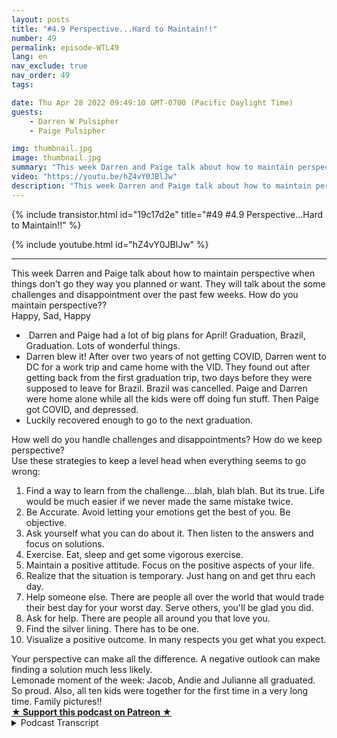 ```yaml
---
layout: posts
title: "#4.9 Perspective...Hard to Maintain!!"
number: 49
permalink: episode-WTL49
lang: en
nav_exclude: true
nav_order: 49
tags:

date: Thu Apr 28 2022 09:49:10 GMT-0700 (Pacific Daylight Time)
guests:
    - Darren W Pulsipher
    - Paige Pulsipher

img: thumbnail.jpg
image: thumbnail.jpg
summary: "This week Darren and Paige talk about how to maintain perspective when things don't go they way you planned or want. They will talk about the some challenges and disappointment over the past few weeks. How do you maintain perspective??"
video: "https://youtu.be/hZ4vY0JBlJw"
description: "This week Darren and Paige talk about how to maintain perspective when things don't go they way you planned or want. They will talk about the some challenges and disappointment over the past few weeks. How do you maintain perspective??"
---
```


<div>
{% include transistor.html id="19c17d2e" title="#49 #4.9 Perspective...Hard to Maintain!!" %}

{% include youtube.html id="hZ4vY0JBlJw" %}
</div>

---

<html><head></head><body><div>This week Darren and Paige talk about how to maintain perspective when things don't go they way you planned or want. They will talk about the some challenges and disappointment over the past few weeks. How do you maintain perspective??</div><div>Happy, Sad, Happy</div><ul><li>&nbsp;Darren and Paige had a lot of big plans for April! Graduation, Brazil, Graduation. Lots of wonderful things.</li><li>Darren blew it! After over two years of not getting COVID, Darren went to DC for a work trip and came home with the VID. They found out after getting back from the first graduation trip, two days before they were supposed to leave for Brazil. Brazil was cancelled. Paige and Darren were home alone while all the kids were off doing fun stuff. Then Paige got COVID, and depressed.</li><li>Luckily recovered enough to go to the next graduation.&nbsp;</li></ul><div>How well do you handle challenges and disappointments? How do we keep perspective?</div><div>Use these strategies to keep a level head when everything seems to go wrong:</div><ol><li>Find a way to learn from the challenge....blah, blah blah. But its true. Life would be much easier if we never made the same mistake twice.</li><li>Be Accurate. Avoid letting your emotions get the best of you. Be objective.</li><li>Ask yourself what you can do about it. Then listen to the answers and focus on solutions.</li><li>Exercise. Eat, sleep and get some vigorous exercise.</li><li>Maintain a positive attitude. Focus on the positive aspects of your life.</li><li>Realize that the situation is temporary. Just hang on and get thru each day.&nbsp;</li><li>Help someone else. There are people all over the world that would trade their best day for your worst day. Serve others, you'll be glad you did.</li><li>Ask for help. There are people all around you that love you.</li><li>Find the silver lining. There has to be one.</li><li>Visualize a positive outcome. In many respects you get what you expect.</li></ol><div>Your perspective can make all the difference. A negative outlook can make finding a solution much less likely.</div><div>Lemonade moment of the week: Jacob, Andie and Julianne all graduated. So proud. Also, all ten kids were together for the first time in a very long time. Family pictures!!</div>
<strong>
  <a href="https://www.patreon.com/wheresthelemonade" target="_donate" rel="payment" title="★ Support this podcast on Patreon ★">★ Support this podcast on Patreon ★</a>
</strong></body></html>

<details>
<summary> Podcast Transcript </summary>

<p></p>

</details>
